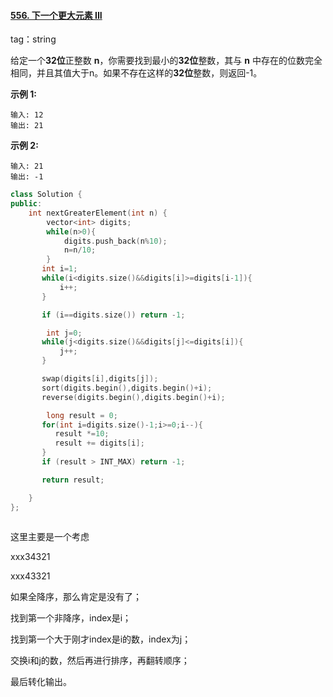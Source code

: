 #### [556. 下一个更大元素 III](https://leetcode-cn.com/problems/next-greater-element-iii/)

tag：string

给定一个**32位**正整数 **n**，你需要找到最小的**32位**整数，其与 **n** 中存在的位数完全相同，并且其值大于n。如果不存在这样的**32位**整数，则返回-1。

**示例 1:**

```
输入: 12
输出: 21
```

**示例 2:**

```
输入: 21
输出: -1
```

```cpp
class Solution {
public:
    int nextGreaterElement(int n) {
        vector<int> digits;
        while(n>0){
            digits.push_back(n%10);
            n=n/10;
        }
       int i=1; 
       while(i<digits.size()&&digits[i]>=digits[i-1]){
           i++;
       }

       if (i==digits.size()) return -1;

        int j=0;
       while(j<digits.size()&&digits[j]<=digits[i]){
           j++;
       }

       swap(digits[i],digits[j]);
       sort(digits.begin(),digits.begin()+i);
       reverse(digits.begin(),digits.begin()+i);

        long result = 0;
       for(int i=digits.size()-1;i>=0;i--){
          result *=10;
          result += digits[i];
       } 
       if (result > INT_MAX) return -1;

       return result; 

    }
};



```

这里主要是一个考虑

xxx34321

xxx43321  

如果全降序，那么肯定是没有了；

找到第一个非降序，index是i；

找到第一个大于刚才index是i的数，index为j；

交换i和j的数，然后再进行排序，再翻转顺序；

最后转化输出。